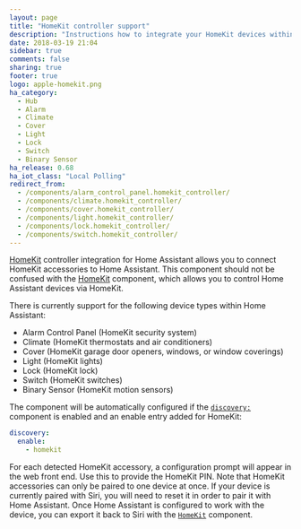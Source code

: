 ```yaml
---
layout: page
title: "HomeKit controller support"
description: "Instructions how to integrate your HomeKit devices within Home Assistant."
date: 2018-03-19 21:04
sidebar: true
comments: false
sharing: true
footer: true
logo: apple-homekit.png
ha_category:
  - Hub
  - Alarm
  - Climate
  - Cover
  - Light
  - Lock
  - Switch
  - Binary Sensor
ha_release: 0.68
ha_iot_class: "Local Polling"
redirect_from:
  - /components/alarm_control_panel.homekit_controller/
  - /components/climate.homekit_controller/
  - /components/cover.homekit_controller/
  - /components/light.homekit_controller/
  - /components/lock.homekit_controller/
  - /components/switch.homekit_controller/
---
```


[HomeKit](https://developer.apple.com/homekit/) controller integration for Home Assistant allows you to connect HomeKit accessories to Home Assistant. This component should not be confused with the [HomeKit](/components/homekit/) component, which allows you to control Home Assistant devices via HomeKit.

There is currently support for the following device types within Home Assistant:

- Alarm Control Panel (HomeKit security system)
- Climate (HomeKit thermostats and air conditioners)
- Cover (HomeKit garage door openers, windows, or window coverings)
- Light (HomeKit lights)
- Lock (HomeKit lock)
- Switch (HomeKit switches)
- Binary Sensor (HomeKit motion sensors)

The component will be automatically configured if the [`discovery:`](/components/discovery/) component is enabled and an enable entry added for HomeKit:

```yaml
discovery:
  enable:
    - homekit
```

For each detected HomeKit accessory, a configuration prompt will appear in the web front end. Use this to provide the HomeKit PIN. Note that HomeKit accessories can only be paired to one device at once. If your device is currently paired with Siri, you will need to reset it in order to pair it with Home Assistant. Once Home Assistant is configured to work with the device, you can export it back to Siri with the [`HomeKit`](/components/homekit/) component.
